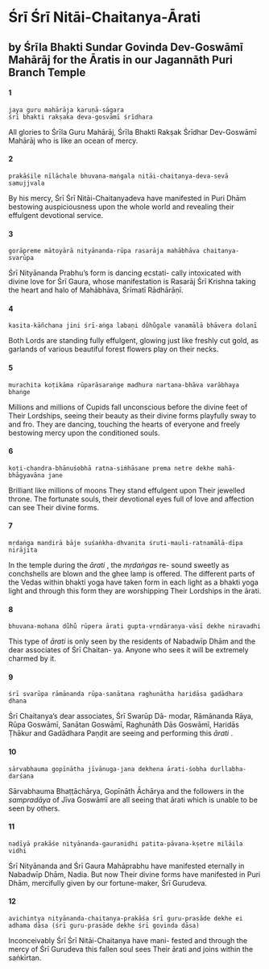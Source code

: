 # Śrī Śrī Nitāi-Chaitanya-Ārati

## by Śrīla Bhakti Sundar Govinda Dev-Goswāmī Mahārāj for the Āratis in our Jagannāth Puri Branch Temple

#### 1

    jaya guru mahārāja karuṇā-sāgara
    śrī bhakti rakṣaka deva-gosvāmī śrīdhara

All glories to Śrīla Guru Mahārāj, Śrīla Bhakti Rakṣak Śrīdhar Dev-Goswāmī Mahārāj who is like an ocean of mercy.

#### 2

    prakāśile nīlāchale bhuvana-maṅgala nitāi-chaitanya-deva-sevā samujjvala

By his mercy, Śrī Śrī Nitāi-Chaitanyadeva have manifested in Puri Dhām bestowing auspiciousness upon the whole world and revealing their effulgent devotional service.

#### 3

    gorāpreme mātoyārā nityānanda-rūpa rasarāja mahābhāva chaitanya-svarūpa

Śrī Nityānanda Prabhu’s form is dancing ecstati- cally intoxicated with divine love for Śrī Gaura, whose manifestation is Rasarāj Śrī Krishna taking the heart and halo of Mahābhāva, Śrīmatī Rādhārāṇī.

#### 4

    kasita-kāñchana jini śrī-aṅga labaṇi du̐hu̐gale vanamālā bhāvera dolanī

Both Lords are standing fully effulgent, glowing just like freshly cut gold, as garlands of various beautiful forest flowers play on their necks.

#### 5

    murachita koṭikāma rūparāsaraṅge madhura nartana-bhāva varābhaya bhaṅge

Millions and millions of Cupids fall unconscious before the divine feet of Their Lordships, seeing their beauty as their divine forms playfully sway to and fro. They are dancing, touching the hearts of everyone and freely bestowing mercy upon the conditioned souls.

#### 6

    koṭi-chandra-bhānuśobhā ratna-siṁhāsane prema netre dekhe mahā-bhāgyavāna jane

Brilliant like millions of moons They stand effulgent upon Their jewelled throne. The fortunate
souls, their devotional eyes full of love and affection can see Their divine forms.

#### 7

    mṛdaṅga mandirā bāje suśaṅkha-dhvanita śruti-mauli-ratnamālā-dīpa nirājita

In the temple during the *ārati* , the *mṛdaṅgas* re- sound sweetly as conchshells are blown and the ghee lamp is offered. The different parts of the Vedas within bhakti yoga have taken form in each light as a bhakti yoga light and through this form they are worshipping Their Lordships in the ārati.

#### 8

    bhuvana-mohana du̐hu̐ rūpera ārati gupta-vṛndāraṇya-vāsī dekhe niravadhi

This type of *ārati* is only seen by the residents of Nabadwīp Dhām and the dear associates of Śrī Chaitan- ya. Anyone who sees it will be extremely charmed by it.

#### 9

    śrī svarūpa rāmānanda rūpa-sanātana raghunātha haridāsa gadādhara dhana

Śrī Chaitanya’s dear associates, Śrī Swarūp Dā- modar, Rāmānanda Rāya, Rūpa Goswāmī, Sanātan Goswāmī, Raghunāth Dās Goswāmī, Haridās Ṭhākur and Gadādhara Paṇḍit are seeing and performing this *ārati* .

#### 10

    sārvabhauma gopīnātha jīvānuga-jana dekhena ārati-śobha durllabha-darśana

Sārvabhauma Bhaṭṭāchārya, Gopīnāth Āchārya and the followers in the *sampradāya* of Jīva Goswāmī are all seeing that ārati which is unable to be seen by others.

#### 11

    nadīyā prakāśe nityānanda-gauranidhi patita-pāvana-kṣetre milāila vidhi

Śrī Nityānanda and Śrī Gaura Mahāprabhu have manifested eternally in Nabadwīp Dhām, Nadia. But now Their divine forms have manifested in Puri Dhām, mercifully given by our fortune-maker, Śrī Gurudeva.

#### 12

    avichintya nityānanda-chaitanya-prakāśa śrī guru-prasāde dekhe ei adhama dāsa (śrī guru-prasāde dekhe śrī govinda dāsa)

Inconceivably Śrī Śrī Nitāi-Chaitanya have mani- fested and through the mercy of Śrī Gurudeva this fallen soul sees Their ārati and joins within the saṅkīrtan.

